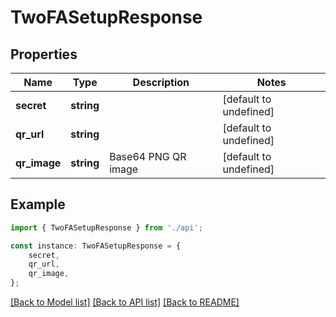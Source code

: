 # TwoFASetupResponse


## Properties

Name | Type | Description | Notes
------------ | ------------- | ------------- | -------------
**secret** | **string** |  | [default to undefined]
**qr_url** | **string** |  | [default to undefined]
**qr_image** | **string** | Base64 PNG QR image | [default to undefined]

## Example

```typescript
import { TwoFASetupResponse } from './api';

const instance: TwoFASetupResponse = {
    secret,
    qr_url,
    qr_image,
};
```

[[Back to Model list]](../README.md#documentation-for-models) [[Back to API list]](../README.md#documentation-for-api-endpoints) [[Back to README]](../README.md)

